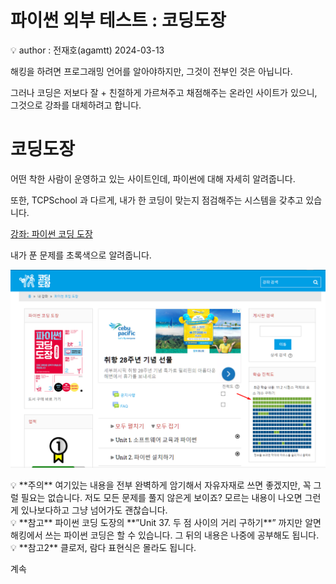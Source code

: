 # 파이썬 외부 테스트 : 코딩도장

<aside>
💡 author : 전재호(agamtt) 2024-03-13

</aside>

해킹을 하려면 프로그래밍 언어를 알아야하지만, 그것이 전부인 것은 아닙니다.

그러나 코딩은 저보다 잘 + 친절하게 가르쳐주고 채점해주는 온라인 사이트가 있으니, 그것으로 강좌를 대체하려고 합니다.

# 코딩도장

어떤 착한 사람이 운영하고 있는 사이트인데, 파이썬에 대해 자세히 알려줍니다.

또한, TCPSchool 과 다르게, 내가 한 코딩이 맞는지 점검해주는 시스템을 갖추고 있습니다.

[강좌: 파이썬 코딩 도장](https://dojang.io/course/view.php?id=7)

내가 푼 문제를 초록색으로 알려줍니다.

![Untitled](Untitled%2098.png)

<aside>
💡 **주의**
여기있는 내용을 전부 완벽하게 암기해서 자유자재로 쓰면 좋겠지만, 꼭 그럴 필요는 없습니다. 저도 모든 문제를 풀지 않은게 보이죠? 모르는 내용이 나오면 그런게 있나보다하고 그냥 넘어가도 괜찮습니다.

</aside>

<aside>
💡 **참고**
파이썬 코딩 도장의 **”Unit 37. 두 점 사이의 거리 구하기**”
까지만 알면 해킹에서 쓰는 파이썬 코딩은 할 수 있습니다. 그 뒤의 내용은 나중에 공부해도 됩니다.

</aside>

<aside>
💡 **참고2**
클로저, 람다 표현식은 몰라도 됩니다.

</aside>

계속